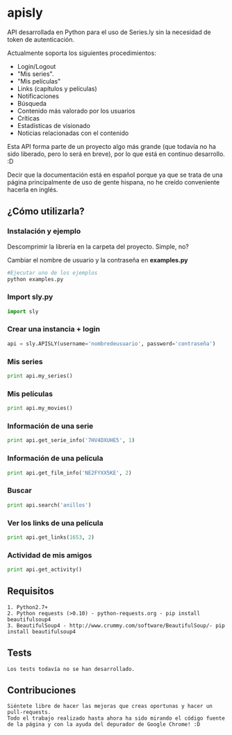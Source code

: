 # apisly

API desarrollada en Python para el uso de Series.ly sin la necesidad de token de autenticación.

Actualmente soporta los siguientes procedimientos:

 - Login/Logout
 - "Mis series".
 - "Mis películas"
 - Links (capítulos y películas)
 - Notificaciones
 - Búsqueda
 - Contenido más valorado por los usuarios
 - Críticas
 - Estadísticas de visionado
 - Noticias relacionadas con el contenido

Esta API forma parte de un proyecto algo más grande (que todavía no ha sido liberado, pero lo será en breve), por lo que está en continuo desarrollo. :D

Decir que la documentación está en español porque ya que se trata de una página principalmente de uso de gente hispana, no he creído conveniente hacerla en inglés.

## ¿Cómo utilizarla?

### Instalación y ejemplo
Descomprimir la librería en la carpeta del proyecto. Simple, no?

Cambiar el nombre de usuario y la contraseña en **examples.py**

```python
#Ejecutar uno de los ejemplos
python examples.py
```

### Import sly.py
```python
import sly
```

### Crear una instancia + login
```python
api = sly.APISLY(username='nombredeusuario', password='contraseña')
```

### Mis series
```python
print api.my_series()
```

### Mis películas
```python
print api.my_movies()
```

### Información de una serie
```python
print api.get_serie_info('7HV4DXUHE5', 1)
```

### Información de una película
```python
print api.get_film_info('NE2FYXX5KE', 2)
```

### Buscar
```python
print api.search('anillos')
```

### Ver los links de una película
```python
print api.get_links(1653, 2)
```

### Actividad de mis amigos
```python
print api.get_activity()
```

## Requisitos

    1. Python2.7+
    2. Python requests (>0.10) - python-requests.org - pip install beautifulsoup4
    3. BeautifulSoup4 - http://www.crummy.com/software/BeautifulSoup/- pip install beautifulsoup4

## Tests

    Los tests todavía no se han desarrollado.

## Contribuciones

    Siéntete libre de hacer las mejoras que creas oportunas y hacer un pull-requests.
    Todo el trabajo realizado hasta ahora ha sido mirando el código fuente de la página y con la ayuda del depurador de Google Chrome! :D

